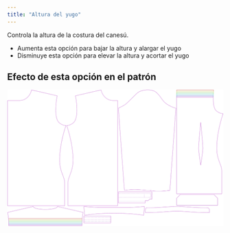 ```yaml
---
title: "Altura del yugo"
---
```


Controla la altura de la costura del canesú.

- Aumenta esta opción para bajar la altura y alargar el yugo
- Disminuye esta opción para elevar la altura y acortar el yugo

## Efecto de esta opción en el patrón

![Esta imagen muestra el efecto de esta opción superponiendo varias variantes que tienen un valor diferente para esta opción](simon_yokeheight_sample.svg "Efecto de esta opción en el patrón")
